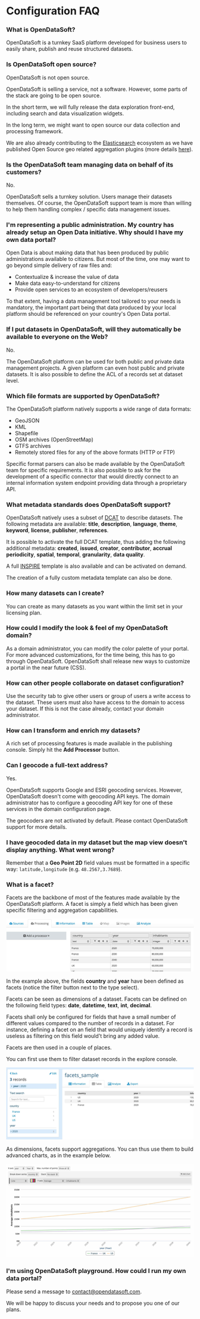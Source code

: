 # Configuration FAQ

### What is OpenDataSoft?
OpenDataSoft is a turnkey SaaS platform developed for business users to easily share, publish and reuse structured datasets.

### Is OpenDataSoft open source?
OpenDataSoft is not open source. 

OpenDataSoft is selling a service, not a software. However, some parts of the stack are going to be open source. 

In the short term, we will fully release the data exploration front-end, including search and data visualization widgets. 

In the long term, we might want to open source our data collection and processing framework. 

We are also already contributing to the [Elasticsearch](http://www.elasticsearch.org/) ecosystem as we have published Open Source geo related aggregation plugins (more details [here](https://github.com/opendatasoft)).

### Is the OpenDataSoft team managing data on behalf of its customers?
No. 

OpenDataSoft sells a turnkey solution. Users manage their datasets themselves. Of course, the OpenDataSoft support team is more than willing to help them handling complex / specific data management issues.

### I'm representing a public administration. My country has already setup an Open Data initiative. Why should I have my own data portal?
Open Data is about making data that has been produced by public administrations available to citizens. But most of the time, one may want to go beyond simple delivery of raw files and:

* Contextualize & increase the value of data
* Make data easy-to-understand for citizens
* Provide open services to an ecosystem of developers/reusers

To that extent, having a data management tool tailored to your needs is mandatory, the important part being that data produced by your local platform should be referenced on your country's Open Data portal.

### If I put datasets in OpenDataSoft, will they automatically be available to everyone on the Web?
No. 

The OpenDataSoft platform can be used for both public and private data management projects. A given platform can even host public and private datasets. It is also possible to define the ACL of a records set at dataset level.

### Which file formats are supported by OpenDataSoft?
The OpenDataSoft platform natively supports a wide range of data formats:

* GeoJSON
* KML
* Shapefile
* OSM archives (OpenStreetMap)
* GTFS archives
* Remotely stored files for any of the above formats (HTTP or FTP)

Specific format parsers can also be made available by the OpenDataSoft team for specific requirements. It is also possible to ask for the development of a specific connector that would directly connect to an internal information system endpoint providing data through a proprietary API.

### What metadata standards does OpenDataSoft support?
OpenDataSoft natively uses a subset of [DCAT](http://www.w3.org/TR/vocab-dcat/) to describe datasets. The following metadata are available: **title**, **description**, **language**, **theme**, **keyword**, **license**, **publisher**, **references**.

It is possible to activate the full DCAT template, thus adding the following additional metadata: **created**, **issued**, **creator**, **contributor**, **accrual periodicity**, **spatial**, **temporal**, **granularity**, **data quality**.

A full [INSPIRE](http://inspire.ec.europa.eu/index.cfm/pageid/101) template is also available and can be activated on demand.

The creation of a fully custom metadata template can also be done.

### How many datasets can I create?
You can create as many datasets as you want within the limit set in your licensing plan.

### How could I modify the look & feel of my OpenDataSoft domain?
As a domain administrator, you can modify the color palette of your portal. For more advanced customizations, for the time being, this has to go through OpenDataSoft. OpenDataSoft shall release new ways to customize a portal in the near future (CSS).

### How can other people collaborate on dataset configuration?
Use the security tab to give other users or group of users a write access to the dataset. These users must also have access to the domain to access your dataset. If this is not the case already, contact your domain administrator.

### How can I transform and enrich my datasets?
A rich set of processing features is made available in the publishing console. Simply hit the **Add Processor** button.

### Can I geocode a full-text address?
Yes. 

OpenDataSoft supports Google and ESRI geocoding services. However, OpenDataSoft doesn't come with geocoding API keys. The domain administrator has to configure a geocoding API key for one of these services in the domain configuration page.

The geocoders are not activated by default. Please contact OpenDataSoft support for more details.

### I have geocoded data in my dataset but the map view doesn't display anything. What went wrong?
Remember that a **Geo Point 2D** field values must be formatted in a specific way: `latitude,longitude` (e.g. `48.2567,3.7689`).

### What is a facet?

Facets are the backbone of most of the features made available by the OpenDataSoft platform. A facet is simply a field which has been given specific filtering and aggregation capabilities.

![Facet configuration](facet-configuration-en.jpg)

In the example above, the fields **country** and **year** have been defined as facets (notice the filter button next to the type select).

Facets can be seen as dimensions of a dataset. Facets can be defined on the following field types: **date**, **datetime**, **text**, **int**, **decimal**.

Facets shall only be configured for fields that have a small number of different values compared to the number of records in a dataset. For instance, defining a facet on an field that would uniquely identify a record is useless as filtering on this field would't bring any added value.

Facets are then used in a couple of places.

You can first use them to filter dataset records in the explore console.

![Refine on facets](facet-explore-en.jpg)

As dimensions, facets support aggregations. You can thus use them to build advanced charts, as in the example below.

![Build charts with facets](facet-chart-en.jpg)


### I'm using OpenDataSoft playground. How could I run my own data portal?
Please send a message to <contact@opendatasoft.com>. 

We will be happy to discuss your needs and to propose you one of our plans.
